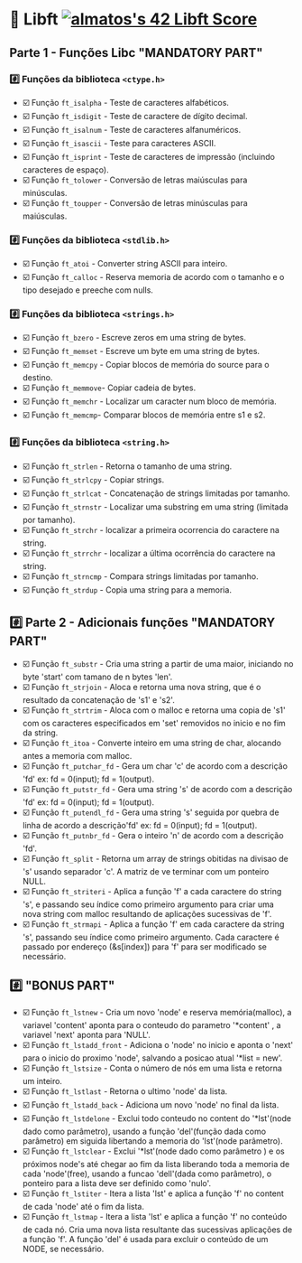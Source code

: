 # :blue_book: Libft [![almatos's 42 Libft Score](https://badge42.vercel.app/api/v2/cla88p9vf00110fmd8v1byjg9/project/2849382)](https://github.com/JaeSeoKim/badge42)
## Parte 1 - Funções Libc "MANDATORY PART"

### :hash: Funções da biblioteca `<ctype.h>`
- :ballot_box_with_check: Função `ft_isalpha` - Teste de caracteres alfabéticos. 
- :ballot_box_with_check: Função `ft_isdigit` - Teste de caractere de dígito decimal. 
- :ballot_box_with_check: Função `ft_isalnum` - Teste de caracteres alfanuméricos. 
- :ballot_box_with_check: Função `ft_isascii` - Teste para caracteres ASCII. 
- :ballot_box_with_check: Função `ft_isprint` - Teste de caracteres de impressão (incluindo caracteres de espaço). 
- :ballot_box_with_check: Função `ft_tolower` - Conversão de letras maiúsculas para minúsculas. 
- :ballot_box_with_check: Função `ft_toupper` - Conversão de letras minúsculas para maiúsculas. 

### :hash: Funções da biblioteca `<stdlib.h>`
- :ballot_box_with_check: Função `ft_atoi` - Converter string ASCII para inteiro. 
- :ballot_box_with_check: Função `ft_calloc` - Reserva memoria de acordo com o tamanho e o tipo desejado e preeche com nulls.

### :hash: Funções da biblioteca `<strings.h>`
- :ballot_box_with_check: Função `ft_bzero` - Escreve zeros em uma string de bytes. 
- :ballot_box_with_check: Função `ft_memset` - Escreve um byte em uma string de bytes. 
- :ballot_box_with_check: Função `ft_memcpy` - Copiar blocos de memória do source para o destino. 
- :ballot_box_with_check: Função `ft_memmove`- Copiar cadeia de bytes. 
- :ballot_box_with_check: Função `ft_memchr` - Localizar um caracter num bloco de memória.
- :ballot_box_with_check: Função `ft_memcmp`- Comparar blocos de memória entre s1 e s2. 

### :hash: Funções da biblioteca `<string.h>`
- :ballot_box_with_check: Função `ft_strlen` - Retorna o tamanho de uma string. 
- :ballot_box_with_check: Função `ft_strlcpy` - Copiar strings. 
- :ballot_box_with_check: Função `ft_strlcat` - Concatenação de strings limitadas por tamanho. 
- :ballot_box_with_check: Função `ft_strnstr` - Localizar uma substring em uma string (limitada por tamanho).
- :ballot_box_with_check: Função `ft_strchr` - localizar a primeira ocorrencia do caractere na string.
- :ballot_box_with_check: Função `ft_strrchr` - localizar a última ocorrência  do caractere na string.
- :ballot_box_with_check: Função `ft_strncmp` - Compara strings limitadas por tamanho.
- :ballot_box_with_check: Função `ft_strdup` - Copia uma string para a memoria.

## :hash: Parte 2 - Adicionais funções "MANDATORY PART"
- :ballot_box_with_check: Função `ft_substr` - Cria uma string a partir de uma maior, iniciando no byte 'start' com tamano de n bytes 'len'.
- :ballot_box_with_check: Função `ft_strjoin` - Aloca e retorna uma nova string, que é o resultado da concatenação de 's1' e 's2'.
- :ballot_box_with_check: Função `ft_strtrim` - Aloca com o malloc e retorna uma copia de 's1' com os caracteres especificados em 'set' removidos no inicio e no fim da string.
- :ballot_box_with_check: Função `ft_itoa` -  Converte inteiro em uma string de char, alocando antes a memoria com malloc.
- :ballot_box_with_check: Função `ft_putchar_fd` - Gera um char 'c' de acordo com a descrição 'fd' ex: fd = 0(input); fd = 1(output).
- :ballot_box_with_check: Função `ft_putstr_fd` - Gera uma string 's' de acordo com a descrição 'fd' ex: fd = 0(input); fd = 1(output).
- :ballot_box_with_check: Função `ft_putendl_fd` - Gera uma string 's' seguida por quebra de linha de acordo a descrição'fd' ex: fd = 0(input); fd = 1(output).
- :ballot_box_with_check: Função `ft_putnbr_fd` - Gera o inteiro 'n' de acordo com a descrição 'fd'.
- :ballot_box_with_check: Função `ft_split` - Retorna um array de strings obitidas na divisao de 's' usando separador 'c'. A matriz de ve terminar com um ponteiro NULL.
- :ballot_box_with_check: Função `ft_striteri` - Aplica a função 'f' a cada caractere do string 's', e passando seu índice como primeiro argumento
para criar uma nova string com malloc resultando de aplicações sucessivas de 'f'.
- :ballot_box_with_check: Função `ft_strmapi` -  Aplica a função 'f' em cada caractere da string 's', passando seu índice como primeiro argumento. Cada caractere é passado por
endereço (&s[index]) para 'f' para ser modificado se necessário.

## :hash: "BONUS PART"
- :ballot_box_with_check: Função `ft_lstnew` - Cria um novo 'node' e reserva memória(malloc), a variavel 'content' aponta para o conteudo do parametro '*content' , a variavel 'next' aponta para 'NULL'.
- :ballot_box_with_check: Função `ft_lstadd_front` - Adiciona o 'node' no inicio e aponta o 'next' para o inicio do proximo 'node', salvando a posicao atual '*list = new'.
- :ballot_box_with_check: Função `ft_lstsize` - Conta o número de nós em uma lista e retorna um inteiro.
- :ballot_box_with_check: Função `ft_lstlast` - Retorna o ultimo 'node' da lista.
- :ballot_box_with_check: Função `ft_lstadd_back` - Adiciona um novo 'node' no final da lista.
- :ballot_box_with_check: Função `ft_lstdelone` -  Exclui todo conteudo no content do '*lst'(node dado como parâmetro), usando a função 'del'(função dada como parâmetro) em siguida libertando a memoria do 'lst'(node parâmetro).
- :ballot_box_with_check: Função `ft_lstclear` - Exclui '*lst'(node dado como parâmetro ) e os próximos node's até chegar ao fim da lista liberando toda a memoria de cada 'node'(free), usando a funcao  'dell'(dada como parâmetro), o ponteiro para a lista deve ser definido como 'nulo'.
- :ballot_box_with_check: Função `ft_lstiter` - Itera a lista 'lst' e aplica a função 'f' no content de cada 'node' até o fim da lista.  
- :ballot_box_with_check: Função `ft_lstmap` - Itera a lista 'lst' e aplica a função 'f' no conteúdo de cada nó. Cria uma nova lista resultante das sucessivas aplicações de a função 'f'. A função 'del' é usada para excluir o conteúdo de um NODE, se necessário.
